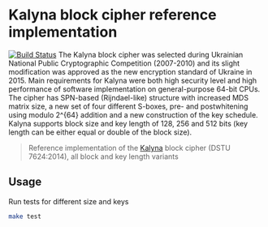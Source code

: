 # Kalyna block cipher reference implementation
[![Build Status](https://travis-ci.org/maxkrivich/kalyna.svg?branch=master)](https://travis-ci.org/maxkrivich/kalyna)
The Kalyna block cipher was selected during Ukrainian National Public Cryptographic Competition (2007-2010) and its slight modification was approved as the new encryption standard of Ukraine in 2015. Main requirements for Kalyna were both high security level and high performance of software implementation on general-purpose 64-bit CPUs. The cipher has SPN-based (Rijndael-like) structure with increased MDS matrix size, a new set of four different S-boxes, pre- and postwhitening using modulo 2^{64} addition and a new construction of the key schedule. Kalyna supports block size and key length of 128, 256 and 512 bits (key length can be either equal or double of the block size).


> Reference implementation of the [Kalyna] block cipher (DSTU 7624:2014), all block and key length variants

## Usage
Run tests for different size and keys
```sh
make test
```

[Kalyna]: <https://en.wikipedia.org/wiki/Kalyna_(cipher)>

